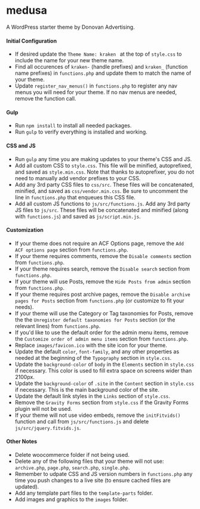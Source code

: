 # medusa

A WordPress starter theme by Donovan Advertising.

#### Initial Configuration

- If desired update the `Theme Name: kraken ` at the top of `style.css` to include the name for your new theme name.
- Find all occurences of `kraken-` (handle prefixes) and `kraken_` (function name prefixes) in `functions.php` and update them to match the name of your theme.
- Update `register_nav_menus()` in `functions.php` to register any nav menus you will need for your theme. If no nav menus are needed, remove the function call.

#### Gulp

- Run `npm install` to install all needed packages.
- Run `gulp` to verify everything is installed and working.

#### CSS and JS

- Run `gulp` any time you are making updates to your theme's CSS and JS.
- Add all custom CSS to `style.css`. This file will be minified, autoprefixed, and saved as `style.min.css`. Note that thanks to autoprefixer, you do not need to manually add vendor prefixes to your CSS.
- Add any 3rd party CSS files to `css/src`. These files will be concatenated, minified, and saved as `css/vendor.min.css`. Be sure to uncomment the line in `functions.php` that enqueues this CSS file.
- Add all custom JS functions to `js/src/functions.js`. Add any 3rd party JS files to `js/src`. These files will be concatenated and minified (along with `functions.js`) and saved as `js/script.min.js`.

#### Customization

- If your theme does not require an ACF Options page, remove the `Add ACF options page` section from `functions.php`.
- If your theme requires comments, remove the `Disable comments` section from `functions.php`.
- If your theme requires search, remove the `Disable search` section from `functions.php`.
- If your theme will use Posts, remove the `Hide Posts from admin` section from `functions.php`.
- If your theme requires post archive pages, remove the `Disable archive pages for Posts` section from `functions.php` (or customize to fit your needs).
- If your theme will use the Category or Tag taxonomies for Posts, remove the the `Unregister default taxonomies for Posts` section (or the relevant lines) from `functions.php`.
- If you'd like to use the default order for the admin menu items, remove the `Customize order of admin menu items` section from `functions.php`.
- Replace `images/favicon.ico` with the site icon for your theme.
- Update the default `color`, `font-family`, and any other properties as needed at the beginning of the `Typography` section in `style.css`.
- Update the `background-color` of `body` in the `Elements` section in `style.css` if necessary. This color is used to fill extra space on screens wider than 2100px.
- Update the `background-color` of `.site` in the `Content` section in `style.css` if necessary. This is the main background color of the site.
- Update the default link styles in the `Links` section of `style.css`.
- Remove the `Gravity Forms` section from `style.css` if the Gravity Forms plugin will not be used.
- If your theme will not use video embeds, remove the `initFitvids()` function and call from `js/src/functions.js` and delete `js/src/jquery.fitvids.js`.

#### Other Notes

- Delete woocommerce folder if not being used.
- Delete any of the following files that your theme will not use: `archive.php`, `page.php`, `search.php`, `single.php`.
- Remember to udpate CSS and JS version numbers in `functions.php` any time you push changes to a live site (to ensure cached files are updated).
- Add any template part files to the `template-parts` folder.
- Add images and graphics to the `images` folder.
